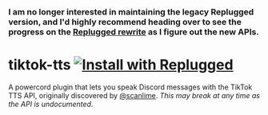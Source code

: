 ### I am no longer interested in maintaining the legacy Replugged version, and I'd highly recommend heading over to see the progress on the [Replugged rewrite](https://github.com/oatmealine/replugged-tiktok-tts) as I figure out the new APIs.

# tiktok-tts [![Install with Replugged](https://img.shields.io/static/v1?label=Install%20with&style=flat-square&message=Replugged&color=7289da)](https://replugged.dev/install?url=oatmealine/powercord-tiktok-tts)

A powercord plugin that lets you speak Discord messages with the TikTok TTS API, originally discovered by [@scanlime](https://twitter.com/scanlime). _This may break at any time as the API is undocumented._

